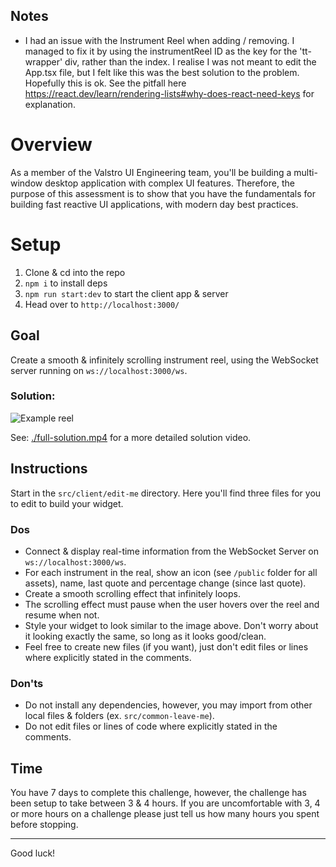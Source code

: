 ## Notes
 - I had an issue with the Instrument Reel when adding / removing. I managed to fix it by using the instrumentReel ID as the key for the 'tt-wrapper' div, rather than the index. I realise I was not meant to edit the App.tsx file, but I felt like this was the best solution to the problem. Hopefully this is ok. See the pitfall here https://react.dev/learn/rendering-lists#why-does-react-need-keys for explanation.

# Overview
As a member of the Valstro UI Engineering team, you'll be building a multi-window desktop application with complex UI features. Therefore, the purpose of this assessment is to show that you have the fundamentals for building fast reactive UI applications, with modern day best practices.

# Setup

1. Clone & cd into the repo
2. `npm i` to install deps
3. `npm run start:dev` to start the client app & server
4. Head over to `http://localhost:3000/`

## Goal

Create a smooth & infinitely scrolling instrument reel, using the WebSocket server running on `ws://localhost:3000/ws`.

### Solution:

![Example reel](./solution.gif)

See: [./full-solution.mp4](./full-solution.mp4) for a more detailed solution video.

## Instructions

Start in the `src/client/edit-me` directory. Here you'll find three files for you to edit to build your widget.

### Dos

- Connect & display real-time information from the WebSocket Server on `ws://localhost:3000/ws`.
- For each instrument in the real, show an icon (see `/public` folder for all assets), name, last quote and percentage change (since last quote).
- Create a smooth scrolling effect that infinitely loops.
- The scrolling effect must pause when the user hovers over the reel and resume when not.
- Style your widget to look similar to the image above. Don't worry about it looking exactly the same, so long as it looks good/clean.
- Feel free to create new files (if you want), just don't edit files or lines where explicitly stated in the comments.

### Don'ts

- Do not install any dependencies, however, you may import from other local files & folders (ex. `src/common-leave-me`).
- Do not edit files or lines of code where explicitly stated in the comments.

## Time

You have 7 days to complete this challenge, however, the challenge has been setup to take between 3 & 4 hours. If you are uncomfortable with 3, 4 or more hours on a challenge please just tell us how many hours you spent before stopping.

---

Good luck!
